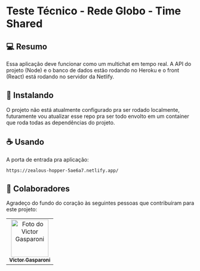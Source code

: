 # Teste Técnico - Rede Globo - Time Shared
<!---Esses são exemplos. Veja https://shields.io para outras pessoas ou para personalizar este conjunto de escudos. Você pode querer incluir dependências, status do projeto e informações de licença aqui--->

## 💻 Resumo
Essa aplicação deve funcionar como um multichat em tempo real.
A API do projeto (Node) e o banco de dados estão rodando no Heroku e o front (React) está rodando no servidor da Netlify.

## 🚀 Instalando

O projeto não está atualmente configurado pra ser rodado localmente, futuramente vou atualizar esse repo pra ser todo envolto em um container que roda todas as dependências do projeto.

## ☕ Usando

A porta de entrada pra aplicação: 

```
https://zealous-hopper-5ae6a7.netlify.app/
```

## 🤝 Colaboradores

Agradeço do fundo do coração às seguintes pessoas que contribuíram para este projeto:

<table>
  <tr>
    <td align="center">
      <a href="#">
        <img src="https://media-exp1.licdn.com/dms/image/C4D03AQH30C9rSVqw8A/profile-displayphoto-shrink_800_800/0/1609271344371?e=1634169600&v=beta&t=KRJcWkx7oO21kIjdjmGbpvnJHT5dxHAeY536daj8aZQ" width="100px;" alt="Foto do Victor Gasparoni"/><br>
        <sub>
          <b>Victor Gasparoni</b>
        </sub>
      </a>
    </td>
  </tr>
</table>
